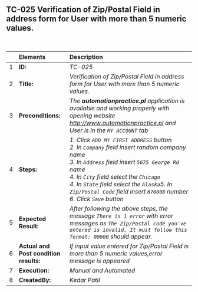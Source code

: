 ## TC-025 Verification of Zip/Postal Field in address form for User with more than 5 numeric values.

<br>

|     | Elements             | Description                                                                                                                           |
| :-- | :------------------- | :------------------------------------------------------------------------------------------------------------------------------------ |
| 1   | **ID:**              | _TC-025_                                                                                                                              |
| 2   | **Title:**           | _Verification of Zip/Postal Field in address form for User with more than 5 numeric values._                                                                                            |
| 3   | **Preconditions:**   | _The **automationpractice.pl** application is available and working properly with opening website http://www.automationpractice.pl and  User is in the `MY ACCOUNT` tab_                                                         |
| 4   | **Steps:**           | _1. Click `ADD MY FIRST ADDRESS` button <br> 2. In `Company` field insert random company name <br> 3. In `Address` field insert `5675 George Rd` name <br> 4. In `City` field select the `Chicago` <br> 4. In `State` field select the `Alaska`5. In `Zip/Postal Code` field insert `670008` number <br>  6. Click `Save` button_                   |
| 5   | **Expected Result:** |  _After following the above steps, the message `There is 1 error` with error messages as `The Zip/Postal code you've entered is invalid. It must follow this format: 00000`  should appear._  |
| 6   | **Actual and Post condition results:** | _If input value entered for Zip/Postal Field is more than 5 numeric values,error message is appeared_                                                                  |
| 7   | **Execution:**       | _Manual and Automated_                                                                                                                |
| 8   | **CreatedBy:**       |_Kedar Patil_                                                                                                                                                                                                                                                                                                                                                                                                                               |